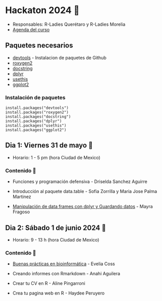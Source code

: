 # Hackaton 2024 🌟

- Responsables: R-Ladies Querétaro y R-Ladies Morelia
- [Agenda del curso](https://docs.google.com/document/d/1fLf2mXHZj7p8I4i7MLAeeNkD4uW7VHqVc1Bw1Xuzrwo/edit?usp=sharing)

## Paquetes necesarios

- [devtools](https://www.r-project.org/nosvn/pandoc/devtools.html) - Instalacion de paquetes de Github
- [roxygen2](https://github.com/r-lib/roxygen2)
- [docstring](https://cran.r-project.org/web/packages/docstring/vignettes/docstring_intro.html)
- [dplyr](https://dplyr.tidyverse.org/)
- [usethis](https://usethis.r-lib.org/)
- [ggplot2](https://ggplot2.tidyverse.org/)

### Instalación de paquetes

```
install.packages("devtools")
install.packages("roxygen2")
install.packages("docstring")
install.packages("dplyr")
install.packages("usethis")
install.packages("ggplot2")
```

## Dia 1: Viernes 31 de mayo 💚 

- Horario: 1 - 5 pm (hora Ciudad de Mexico)

### Contenido 📌

- Funciones y programación defensiva - Driselda Sanchez Aguirre

- Introducción al paquete data.table - Sofia Zorrilla y Maria Jose Palma Martinez

- [Manipulación de data frames con dplyr y Guardando datos](https://github.com/mayfra23/manejo_datos_dplyr) - Mayra Fragoso 

## Dia 2: Sábado 1 de junio 2024 💜

- Horario: 9 - 13 h (hora Ciudad de Mexico)

### Contenido 📌

- [Buenas prácticas en bioinformática](https://github.com/EveliaCoss/Buenaspracticas_R_Mayo2024) - Evelia Coss

-  Creando informes con Rmarkdown - Anahi Aguilera

-  Crear tu CV en R - Aline Pingarroni

-  Crea tu pagina web en R - Haydee Peruyero
